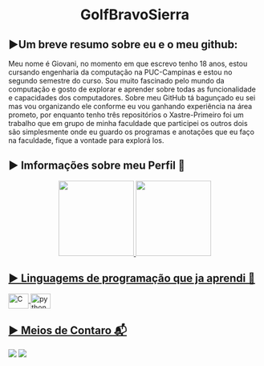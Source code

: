 <h1 align="center"> GolfBravoSierra  
 
## ▶️Um breve resumo sobre eu e o meu github:

Meu nome é Giovani, no momento em que escrevo tenho 18 anos, estou cursando engenharia da computação na PUC-Campinas e estou no segundo semestre do curso. Sou muito fascinado pelo mundo da computação e gosto de explorar e aprender sobre todas as funcionalidade e capacidades dos computadores. 
Sobre meu GitHub tá bagunçado eu sei mas vou organizando ele conforme eu vou ganhando experiência na área prometo, por enquanto tenho três repositórios o Xastre-Primeiro foi um trabalho que em grupo de minha faculdade que participei os outros dois são  simplesmente onde eu guardo os programas e anotações que eu faço na faculdade, fique a vontade para explorá los. 


## ▶️ Imformações sobre meu Perfil 📃
<div align="center">
  <a href="https://github.com/GolfBravoSierra">
  <img height="150em" src="https://github-readme-stats.vercel.app/api?username=GolfBravoSierra&show_icons=true&theme=blue&include_all_commits=true&count_private=true"/>
  <img height="150em" src="https://github-readme-stats.vercel.app/api/top-langs/?username=GolfBravoSierra&layout=compact&langs_count=7&theme=blue"/>
</div>


## ▶️ Linguagems de programação que ja aprendi :floppy_disk:
<img align="center" alt="C" height="30" width="40" src="https://cdn.jsdelivr.net/gh/devicons/devicon/icons/c/c-original.svg">
<img align="center" alt="python" height="30" width="40" src="https://cdn.jsdelivr.net/gh/devicons/devicon/icons/python/python-original.svg">          
  
  
## ▶️ Meios de Contaro 📬
  <a href = "mailto:giovanisantos.correio@gmail.com"><img src="https://img.shields.io/badge/Gmail-D14836?style=for-the-badge&logo=gmail&logoColor=white" target="_blank"></a>
  <a href="https://www.linkedin.com/in/giovani-bellini-0937b524b" target="_blank"><img src="https://img.shields.io/badge/-LinkedIn-%230077B5?style=for-the-badge&logo=linkedin&logoColor=white" target="_blank"></a>


